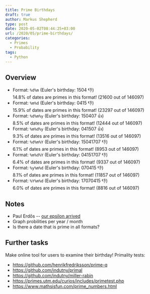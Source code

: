 ```yaml
---
title: Prime Birthdays
draft: true
author: Markus Shepherd
type: post
date: 2020-05-02T08:44:25+03:00
url: /2020/05/prime-birthdays/
categories:
  - Primes
  - Probability
tags:
  - Python
---
```


## Overview

* Format: `%d%m` (Euler's birthday: 1504 👎) \
  14.8% of dates are primes in this format! (21600 out of 146097)
* Format: `%m%d` (Euler's birthday: 0415 👎) \
  15.9% of dates are primes in this format! (23297 out of 146097)
* Format: `%d%m%y` (Euler's birthday: 150407 👍) \
  8.5% of dates are primes in this format! (12444 out of 146097)
* Format: `%m%d%y` (Euler's birthday: 041507 👍) \
  9.3% of dates are primes in this format! (13516 out of 146097)
* Format: `%d%m%Y` (Euler's birthday: 15041707 👎) \
  6.1% of dates are primes in this format! (8953 out of 146097)
* Format: `%m%d%Y` (Euler's birthday: 04151707 👎) \
  6.4% of dates are primes in this format! (9337 out of 146097)
* Format: `%y%m%d` (Euler's birthday: 070415 👎) \
  8.1% of dates are primes in this format! (11857 out of 146097)
* Format: `%Y%m%d` (Euler's birthday: 17070415 👎) \
  6.0% of dates are primes in this format! (8816 out of 146097)

## Notes

* Paul Erdős -- [our epsilon arrived](https://en.wikipedia.org/wiki/Paul_Erd%C5%91s#Personality)
* Graph probilities per year / month
* Is there a date that is prime in all formats?

## Further tasks

Make online tool for users to examine their birthday! Primality tests:

* https://github.com/henrikfredriksson/prime-q
* https://github.com/indutny/primal
* https://github.com/indutny/miller-rabin
* https://primes.utm.edu/curios/includes/primetest.php
* https://www.mathsisfun.com/prime_numbers.html

